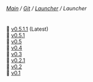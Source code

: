 ﻿###### [Main](https://pikakid98.github.io) / [Git](https://git-pikakid98.github.io) / [Launcher](https://git-pikakid98.github.io/launcher) / Launcher
<h1></h1>

📁 [v0.5.1.1](https://git-pikakid98.github.io/launcher/launcher/v0.5.1.1) (Latest)
\
📁 [v0.5.1](https://git-pikakid98.github.io/launcher/launcher/v0.5.1)
\
📁 [v0.5](https://git-pikakid98.github.io/launcher/launcher/v0.5)
\
📁 [v0.4](https://git-pikakid98.github.io/launcher/launcher/v0.4)
\
📁 [v0.3](https://git-pikakid98.github.io/launcher/launcher/v0.3)
\
📁 [v0.2.1](https://git-pikakid98.github.io/launcher/launcher/v0.2.1)
\
📁 [v0.2](https://git-pikakid98.github.io/launcher/launcher/v0.2)
\
📁 [v0.1](https://git-pikakid98.github.io/launcher/launcher/v0.1)
